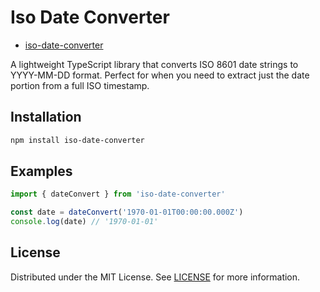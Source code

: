 # Iso Date Converter

* [iso-date-converter](https://github.com/nakita-Ypm/iso-date-converter)

A lightweight TypeScript library that converts ISO 8601 date strings to YYYY-MM-DD format. Perfect for when you need to extract just the date portion from a full ISO timestamp.

## Installation

```bash
npm install iso-date-converter
```

## Examples

```ts
import { dateConvert } from 'iso-date-converter'

const date = dateConvert('1970-01-01T00:00:00.000Z')
console.log(date) // '1970-01-01'
```

## License

Distributed under the MIT License. See [LICENSE](https://github.com/nakita-Ypm/iso-date-converter?tab=MIT-1-ov-file) for more information.